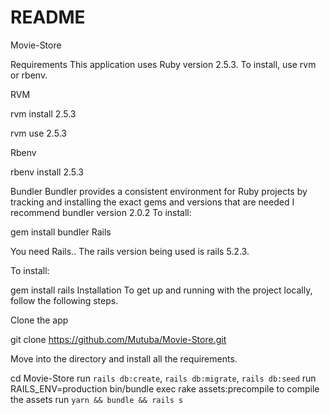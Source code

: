 # README
Movie-Store

Requirements
This application uses Ruby version 2.5.3. To install, use rvm or rbenv.

RVM

rvm install 2.5.3

rvm use 2.5.3

Rbenv

rbenv install 2.5.3

Bundler
Bundler provides a consistent environment for Ruby projects by tracking and installing the exact gems and versions that are needed
I recommend bundler version 2.0.2
To install:

gem install bundler
Rails

You need Rails.. The rails version being used is rails 5.2.3.

To install:

gem install rails
Installation
To get up and running with the project locally, follow the following steps.

Clone the app

git clone https://github.com/Mutuba/Movie-Store.git

Move into the directory and install all the requirements.

cd Movie-Store
run `rails db:create`, `rails db:migrate`, `rails db:seed`
run RAILS_ENV=production bin/bundle exec rake assets:precompile to compile the assets
run `yarn && bundle && rails s   `

